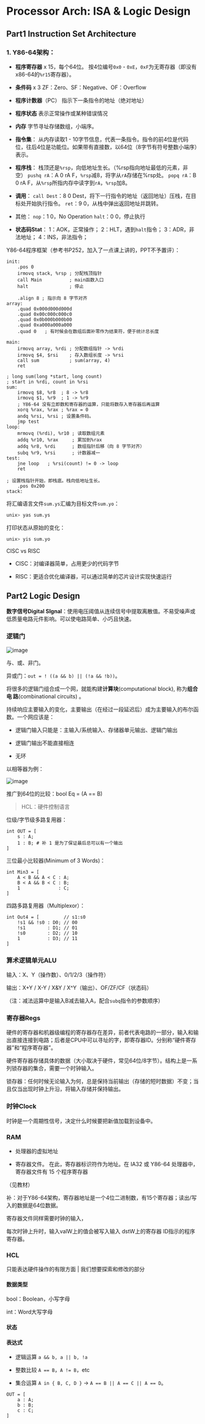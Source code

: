 # Processor Arch: ISA & Logic Design

## Part1 Instruction Set Architecture

### 1. Y86-64架构：

- **程序寄存器** x 15，每个64位。
  按4位编号`0x0` - `0xE`，`0xF`为无寄存器（即没有x86-64的`%r15`寄存器）。

- **条件码** x 3
  ZF：Zero、SF：Negative、OF：Overflow

- **程序计数器**（PC）
  指示下一条指令的地址（绝对地址）

- **程序状态**
  表示正常操作或某种错误情况

- **内存**
  字节寻址存储数组，小端序。

- **指令集**：
  从内存读取1 - 10字节信息，代表一条指令。指令的前4位是代码位，往后4位是功能位。如果带有直接数，以64位（8字节有符号整数小端序）表示。

- **程序栈**：
  栈顶还是`%rsp`，向低地址生长。（%rsp指向地址最低的元素，非空）
  `pushq rA`：A 0  rA F，`%rsp`减8，将字从`rA`存储在%rsp处。
  `popq rA`：B 0  rA F，从`%rsp`所指内存中读字到`rA`，`%rsp`加8。

- **调用**：
  `call Dest`：8 0  Dest，将下一行指令的地址（返回地址）压栈，在目标处开始执行指令。
  `ret`：9 0，从栈中弹出返回地址并跳转。

- 其他：
  `nop`：1 0，No Operation
  `halt`：0 0，停止执行

- **状态码Stat**：
  1：AOK，正常操作；
  2：HLT，遇到`halt`指令；
  3：ADR，非法地址；
  4：INS，非法指令；

Y86-64程序框架（参考书P252，加入了一点课上讲的，PPT不予置评）：

```asm6502
init:
    .pos 0
    irmovq stack, %rsp ; 分配栈顶指针
    call Main          ; main函数入口
    halt               ; 停止

    .align 8 ; 指示向 8 字节对齐
array:
    .quad 0x000d000d000d
    .quad 0x00c000c000c0
    .quad 0x0b000b000b00
    .quad 0xa000a000a000
    .quad 0   ; 有时候会在数组后面补零作为结束符，便于统计总长度

main:
    irmovq array, %rdi ; 分配数组指针 -> %rdi
    irmovq $4, $rsi    ; 存入数组长度 -> %rsi
    call sum           ; sum(array, 4)
    ret

; long sum(long *start, long count)
; start in %rdi, count in %rsi
sum:
    irmovq $8, %r8  ; 8 -> %r8
    irmovq $1, %r9  ; 1 -> %r9
    ; Y86-64 没有立即数和寄存器的运算，只能将数存入寄存器后再运算
    xorq %rax, %rax ; %rax = 0
    andq %rsi, %rsi ; 设置条件码。
    jmp test
loop:
    mrmovq (%rdi), %r10 ; 读取数组元素
    addq %r10, %rax     ; 累加到%rax
    addq %r8, %rdi      ; 数组指针后移（向 8 字节对齐）
    subq %r9, %rsi      ; 计数器减一
test:
    jne loop   ; %rsi(count) != 0 -> loop
    ret

; 设置栈指针开始，即栈底。栈向低地址生长。
    .pos 0x200
stack:
```

将汇编语言文件`sum.ys`汇编为目标文件`sum.yo`：

```bash
unix> yas sum.ys
```

打印状态从原始的变化：

```bash
unix> yis sum.yo
```

CISC vs RISC

- CISC：对编译器简单，占用更少的代码字节

- RISC：更适合优化编译器，可以通过简单的芯片设计实现快速运行

## Part2 Logic Design

**数字信号Digital SIgnal**：使用电压阈值从连续信号中提取离散值。不易受噪声或低质量电路元件影响。可以使电路简单、小巧且快速。

### 逻辑门

![image](https://lh314-pku.github.io/notes/ICS/images/LogicGates.png)

与、或、非门。

异或门：`out = ! ((a && b) || (!a && !b))`。

将很多的逻辑门组合成一个网，就能构建**计算块**(computational block), 称为**组合电
路**(combinational circuits) 。

持续响应主要输入的变化，主要输出（在经过一段延迟后）成为主要输入的布尔函数。一个网应该是：

- 逻辑门输入只能是：主输入/系统输入、存储器单元输出、逻辑门输出

- 逻辑门输出不能直接相连

- 无环

以相等器为例：

![image](https://lh314-pku.github.io/notes/ICS/images/BitEqual.png)

推广到64位的比较：bool Eq = (A == B)

> HCL：硬件控制语言

位级/字节级多路复用器：

```hcl
int OUT = [
    s : A;
    1 : B; # 补 1 是为了保证最后总可以有一个输出
]
```

三位最小比较器(Minimum of 3 Words)：

```hcl
int Min3 = [
    A < B && A < C : A;
    B < A && B < C : B;
    1              : C;
]
```

四路多路复用器（Multiplexor）：

```hcl
int Out4 = [         // s1:s0
    !s1 && !s0 : D0; // 00
    !s1        : D1; // 01
    !s0        : D2; // 10
    1          : D3; // 11
]
```

### 算术逻辑单元ALU

输入：X、Y（操作数）、0/1/2/3（操作符）

输出：X+Y / X-Y / X&Y / X^Y（输出）、OF/ZF/CF（状态码）

（注：减法运算中是输入B减去输入A，配合`subq`指令的参数顺序）

### 寄存器Regs

硬件的寄存器和机器级编程的寄存器存在差异，前者代表电路的一部分，输入和输出直接连接到电路；后者是CPU中可以寻址的字，即寄存器ID。分别称“硬件寄存器”和“程序寄存器”。

硬件寄存器存储具体的数据（大小取决于硬件，常见64位/8字节）。结构上是一系列锁存器的集合，需要一个时钟输入。

锁存器：任何时候无论输入为何，总是保持当前输出（存储的短时数据）不变；当且仅当出现时钟上升沿，将输入存储并保持输出。

### 时钟Clock

时钟是一个周期性信号，决定什么时候要把新值加载到设备中。

### RAM

- 处理器的虚拟地址

- 寄存器文件。 在此，寄存器标识符作为地址。在 IA32 或 Y86-64 处理器中，寄存器文件有 15 个程序寄存器

（见教材）

补：对于Y86-64架构，寄存器地址是一个4位二进制数，有15个寄存器；读出/写入的数据是64位数据。

寄存器文件同样需要时钟的输入，

每次时钟上升时，输入valW上的值会被写入输入 dstW上的寄存器 ID指示的程序寄存器。

### HCL

只能表达硬件操作的有限方面 | 我们想要探索和修改的部分

#### 数据类型

bool：Boolean，小写字母

int：Word大写字母

#### 状态

#### 表达式

- 逻辑运算
  `a && b, a || b, !a`

- 整数比较
  `A == B`，`A != B`，etc

- 集合运算
  `A in { B, C, D }` -> `A == B || A == C || A == D`。

```hcl
OUT = [
    a : A;
    b : B;
    c : C;
]
```
